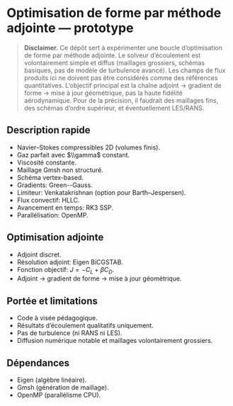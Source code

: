 # Optimisation de forme par méthode adjointe — prototype

> **Disclaimer.** Ce dépôt sert à expérimenter une boucle d’optimisation de forme par méthode adjointe. Le solveur d’écoulement est volontairement simple et diffus (maillages grossiers, schémas basiques, pas de modèle de turbulence avancé). Les champs de flux produits ici ne doivent pas être considérés comme des références quantitatives. L’objectif principal est la chaîne adjoint → gradient de forme → mise à jour géométrique, pas la haute fidélité aérodynamique. Pour de la précision, il faudrait des maillages fins, des schémas d’ordre supérieur, et éventuellement LES/RANS.

## Description rapide
- Navier–Stokes compressibles 2D (volumes finis).
- Gaz parfait avec $\\gamma$ constant.
- Viscosité constante.
- Maillage Gmsh non structuré.
- Schéma vertex-based.
- Gradients: Green--Gauss.
- Limiteur: Venkatakrishnan (option pour Barth–Jespersen).
- Flux convectif: HLLC.
- Avancement en temps: RK3 SSP.
- Parallélisation: OpenMP.

## Optimisation adjointe
- Adjoint discret.
- Résolution adjoint: Eigen BiCGSTAB.
- Fonction objectif: $J = -C_L + \beta C_D$.
- Adjoint → gradient de forme → mise à jour géométrique.

## Portée et limitations
- Code à visée pédagogique.
- Résultats d’écoulement qualitatifs uniquement.
- Pas de turbulence (ni RANS ni LES).
- Diffusion numérique notable et maillages volontairement grossiers.

## Dépendances
- Eigen (algèbre linéaire).
- Gmsh (génération de maillage).
- OpenMP (parallélisme CPU).
